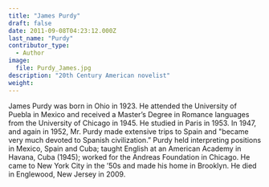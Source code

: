 ```yaml
---
title: "James Purdy"
draft: false
date: 2011-09-08T04:23:12.000Z
last_name: "Purdy"
contributor_type:
  - Author
image:
  file: Purdy_James.jpg
description: "20th Century American novelist"
weight:
---
```


James Purdy was born in Ohio in 1923. He attended the University of Puebla in Mexico and received a Master’s Degree in Romance languages from the University of Chicago in 1945. He studied in Paris in 1953. In 1947, and again in 1952, Mr. Purdy made extensive trips to Spain and "became very much devoted to Spanish civilization.” Purdy held interpreting positions in Mexico, Spain and Cuba; taught English at an American Academy in Havana, Cuba (1945); worked for the Andreas Foundation in Chicago. He came to New York City in the ’50s and made his home in Brooklyn. He died in Englewood, New Jersey in 2009.

